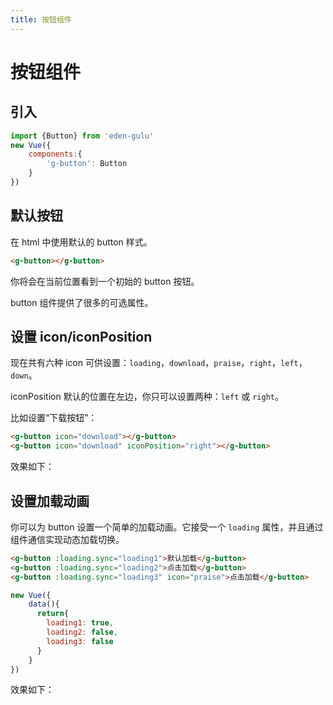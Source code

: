 ```yaml
---
title: 按钮组件
---
```


# 按钮组件

## 引入

```js
import {Button} from 'eden-gulu'
new Vue({
    components:{
        'g-button': Button
    }
})
```

## 默认按钮

在 html 中使用默认的 button 样式。

```html
<g-button></g-button>
```

你将会在当前位置看到一个初始的 button 按钮。

<button-demo-default></button-demo-default>

button 组件提供了很多的可选属性。

## 设置 icon/iconPosition

现在共有六种 icon 可供设置：`loading`，`download`，`praise`，`right`，`left`，`down`。

iconPosition 默认的位置在左边，你只可以设置两种：`left` 或 `right`。

比如设置“下载按钮”：

```html
<g-button icon="download"></g-button>
<g-button icon="download" iconPosition="right"></g-button>
```

效果如下：

<button-demo-icon></button-demo-icon>

## 设置加载动画

你可以为 button 设置一个简单的加载动画。它接受一个 `loading` 属性，并且通过组件通信实现动态加载切换。

```html
<g-button :loading.sync="loading1">默认加载</g-button>
<g-button :loading.sync="loading2">点击加载</g-button>
<g-button :loading.sync="loading3" icon="praise">点击加载</g-button>
```

```js
new Vue({
    data(){
      return{
        loading1: true,
        loading2: false,
        loading3: false
      }
    }
})
```

效果如下：

<button-demo-settings></button-demo-settings>


